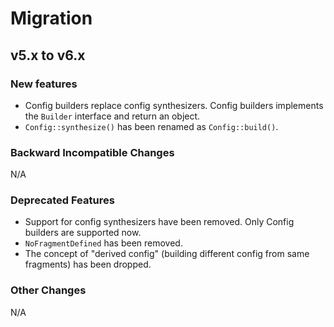 # Migration

## v5.x to v6.x

### New features

- Config builders replace config synthesizers. Config builders implements the `Builder` interface
  and return an object.
- `Config::synthesize()` has been renamed as `Config::build()`.

### Backward Incompatible Changes

N/A

### Deprecated Features

- Support for config synthesizers have been removed. Only Config builders are supported now.
- `NoFragmentDefined` has been removed.
- The concept of "derived config" (building different config from same fragments) has been dropped.

### Other Changes

N/A
